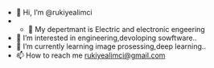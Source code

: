 - 👋 Hi, I’m @rukiyealimci
- - 💞️ My depertmant is Electric and electronic engeering 
- 👀 I’m interested in engineering,devoloping sowftware..
- 🌱 I’m currently learning image prosessing,deep learning..
- 📫 How to reach me rukiyealimci@gmail.com

<!---
rukiyealimci/rukiyealimci is a ✨ special ✨ repository 
--->
